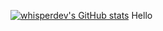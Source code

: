 [![whisperdev's GitHub stats](https://github-readme-stats.vercel.app/api?username=whisperdevs)](https://github.com/whisperdevs/github-readme-stats)
Hello